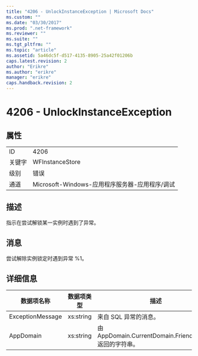 ```yaml
---
title: "4206 - UnlockInstanceException | Microsoft Docs"
ms.custom: ""
ms.date: "03/30/2017"
ms.prod: ".net-framework"
ms.reviewer: ""
ms.suite: ""
ms.tgt_pltfrm: ""
ms.topic: "article"
ms.assetid: 5a46dc5f-d517-4135-8905-25a42f01206b
caps.latest.revision: 2
author: "Erikre"
ms.author: "erikre"
manager: "erikre"
caps.handback.revision: 2
---
```

# 4206 - UnlockInstanceException
## 属性  
  
|||  
|-|-|  
|ID|4206|  
|关键字|WFInstanceStore|  
|级别|错误|  
|通道|Microsoft\-Windows\-应用程序服务器\-应用程序\/调试|  
  
## 描述  
 指示在尝试解锁某一实例时遇到了异常。  
  
## 消息  
 尝试解除实例锁定时遇到异常 %1。  
  
## 详细信息  
  
|数据项名称|数据项类型|描述|  
|-----------|-----------|--------|  
|ExceptionMessage|xs:string|来自 SQL 异常的消息。|  
|AppDomain|xs:string|由 AppDomain.CurrentDomain.FriendlyName 返回的字符串。|